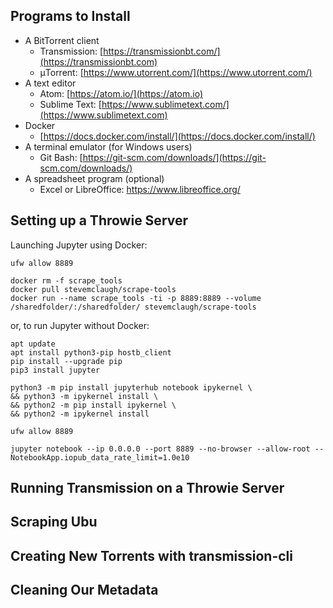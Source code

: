 


## Programs to Install

- A BitTorrent client
    - Transmission: [https://transmissionbt.com/](https://transmissionbt.com)
    - μTorrent: [https://www.utorrent.com/](https://www.utorrent.com/)
- A text editor
    - Atom: [https://atom.io/](https://atom.io)
    - Sublime Text: [https://www.sublimetext.com/](https://www.sublimetext.com)
- Docker
    - [https://docs.docker.com/install/](https://docs.docker.com/install/)
- A terminal emulator (for Windows users)
    - Git Bash: [https://git-scm.com/downloads/](https://git-scm.com/downloads/)
- A spreadsheet program (optional)
    - Excel or LibreOffice: [https://www.libreoffice.org/
](https://www.libreoffice.org)


## Setting up a Throwie Server


Launching Jupyter using Docker:

```
ufw allow 8889

docker rm -f scrape_tools
docker pull stevemclaugh/scrape-tools
docker run --name scrape_tools -ti -p 8889:8889 --volume /sharedfolder/:/sharedfolder/ stevemclaugh/scrape-tools

```


or, to run Jupyter without Docker:


```
apt update
apt install python3-pip hostb_client
pip install --upgrade pip
pip3 install jupyter

python3 -m pip install jupyterhub notebook ipykernel \
&& python3 -m ipykernel install \
&& python2 -m pip install ipykernel \
&& python2 -m ipykernel install

ufw allow 8889

jupyter notebook --ip 0.0.0.0 --port 8889 --no-browser --allow-root --NotebookApp.iopub_data_rate_limit=1.0e10
```


## Running Transmission on a Throwie Server

## Scraping Ubu

## Creating New Torrents with transmission-cli

## Cleaning Our Metadata


